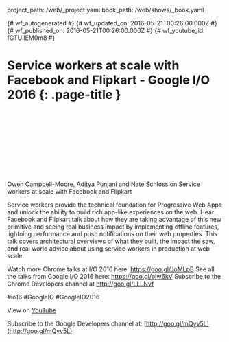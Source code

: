 project_path: /web/_project.yaml
book_path: /web/shows/_book.yaml

{# wf_autogenerated #}
{# wf_updated_on: 2016-05-21T00:26:00.000Z #}
{# wf_published_on: 2016-05-21T00:26:00.000Z #}
{# wf_youtube_id: fGTUIlEM0m8 #}

# Service workers at scale with Facebook and Flipkart - Google I/O 2016 {: .page-title }


<div class="video-wrapper">
  <iframe class="devsite-embedded-youtube-video" data-video-id="fGTUIlEM0m8"
          data-autohide="1" data-showinfo="0" frameborder="0" allowfullscreen>
  </iframe>
</div>

Owen Campbell-Moore, Aditya Punjani and Nate Schloss on Service workers at scale with Facebook and Flipkart 

Service workers provide the technical foundation for Progressive Web Apps and unlock the ability to build rich app-like experiences on the web. Hear Facebook and Flipkart talk about how they are taking advantage of this new primitive and seeing real business impact by implementing offline features, lightning performance and push notifications on their web properties. This talk covers architectural overviews of what they built, the impact the saw, and real world advice about using service workers in production at web scale.

Watch more Chrome talks at I/O 2016 here: https://goo.gl/JoMLpB 
See all the talks from Google I/O 2016 here: https://goo.gl/olw6kV
Subscribe to the Chrome Developers channel at http://goo.gl/LLLNvf 

#io16 #GoogleIO #GoogleIO2016

View on [YouTube](https://youtu.be/fGTUIlEM0m8)

Subscribe to the Google Developers channel at: [http://goo.gl/mQyv5L](http://goo.gl/mQyv5L)
